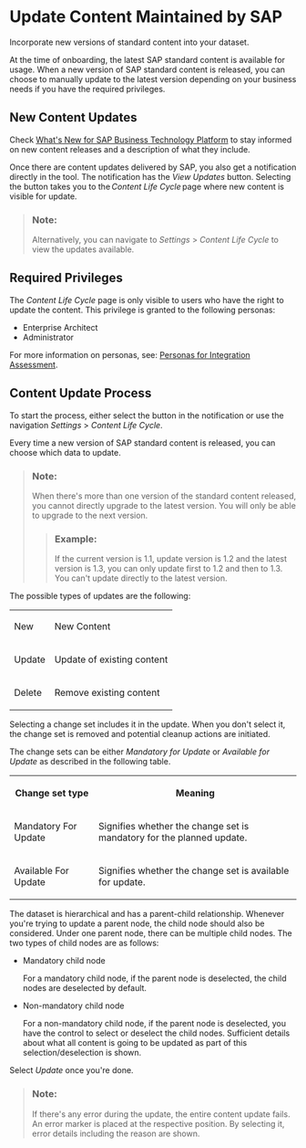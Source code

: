 <!-- loio06581f4409814723823ed4bb03218fa3 -->

# Update Content Maintained by SAP

Incorporate new versions of standard content into your dataset.

At the time of onboarding, the latest SAP standard content is available for usage. When a new version of SAP standard content is released, you can choose to manually update to the latest version depending on your business needs if you have the required privileges.



<a name="loio06581f4409814723823ed4bb03218fa3__section_agc_rwy_ddc"/>

## New Content Updates

Check [What's New for SAP Business Technology Platform](https://help.sap.com/whats-new/cf0cb2cb149647329b5d02aa96303f56?Component=Integration+Assessment;Migration+Assessment&locale=en-US) to stay informed on new content releases and a description of what they include.

Once there are content updates delivered by SAP, you also get a notification directly in the tool. The notification has the *View Updates* button. Selecting the button takes you to the *Content Life Cycle* page where new content is visible for update.

> ### Note:  
> Alternatively, you can navigate to *Settings* \> *Content Life Cycle* to view the updates available.



<a name="loio06581f4409814723823ed4bb03218fa3__section_hf3_kwy_ddc"/>

## Required Privileges

The *Content Life Cycle* page is only visible to users who have the right to update the content. This privilege is granted to the following personas:

-   Enterprise Architect
-   Administrator

For more information on personas, see: [Personas for Integration Assessment](60-Security/personas-for-integration-assessment-5df5af1.md).



<a name="loio06581f4409814723823ed4bb03218fa3__section_ozm_4xy_ddc"/>

## Content Update Process

To start the process, either select the button in the notification or use the navigation *Settings* \> *Content Life Cycle*.

Every time a new version of SAP standard content is released, you can choose which data to update.

> ### Note:  
> When there's more than one version of the standard content released, you cannot directly upgrade to the latest version. You will only be able to upgrade to the next version.
> 
> > ### Example:  
> > If the current version is 1.1, update version is 1.2 and the latest version is 1.3, you can only update first to 1.2 and then to 1.3. You can't update directly to the latest version.

The possible types of updates are the following:


<table>
<tr>
<td valign="top">

New

</td>
<td valign="top">

New Content

</td>
</tr>
<tr>
<td valign="top">

Update

</td>
<td valign="top">

Update of existing content

</td>
</tr>
<tr>
<td valign="top">

Delete

</td>
<td valign="top">

Remove existing content

</td>
</tr>
</table>

Selecting a change set includes it in the update. When you don't select it, the change set is removed and potential cleanup actions are initiated.

The change sets can be either *Mandatory for Update* or *Available for Update* as described in the following table.


<table>
<tr>
<th valign="top">

Change set type

</th>
<th valign="top">

Meaning

</th>
</tr>
<tr>
<td valign="top">

Mandatory For Update

</td>
<td valign="top">

Signifies whether the change set is mandatory for the planned update.

</td>
</tr>
<tr>
<td valign="top">

Available For Update

</td>
<td valign="top">

Signifies whether the change set is available for update.

</td>
</tr>
</table>

The dataset is hierarchical and has a parent-child relationship. Whenever you're trying to update a parent node, the child node should also be considered. Under one parent node, there can be multiple child nodes. The two types of child nodes are as follows:

-   Mandatory child node

    For a mandatory child node, if the parent node is deselected, the child nodes are deselected by default.

-   Non-mandatory child node

    For a non-mandatory child node, if the parent node is deselected, you have the control to select or deselect the child nodes. Sufficient details about what all content is going to be updated as part of this selection/deselection is shown.


Select *Update* once you're done.

> ### Note:  
> If there's any error during the update, the entire content update fails. An error marker is placed at the respective position. By selecting it, error details including the reason are shown.

